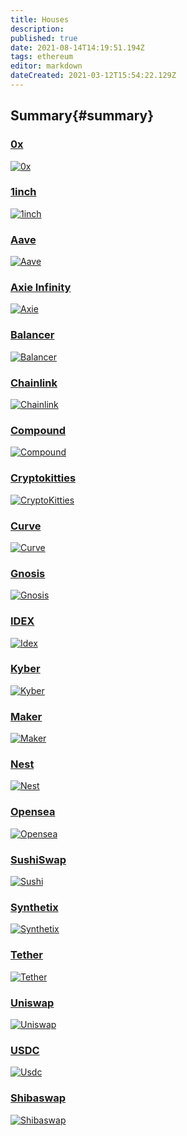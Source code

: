 ```yaml
---
title: Houses
description:
published: true
date: 2021-08-14T14:19:51.194Z
tags: ethereum
editor: markdown
dateCreated: 2021-03-12T15:54:22.129Z
---
```


## Summary{#summary}

### [0x](/en/ethereum/houses/0x)
[![0x](https://txstreet.com/static/img/singles/house_logos/0x.png)](/en/ethereum/houses/0x)
### [1inch](/en/ethereum/houses/1inch)
[![1inch](https://txstreet.com/static/img/singles/house_logos/1inch.png)](/en/ethereum/houses/1inch)
### [Aave](/en/ethereum/houses/aave)
[![Aave](https://txstreet.com/static/img/singles/house_logos/aave.png)](/en/ethereum/houses/aave)
### [Axie Infinity](/en/ethereum/houses/axie)
[![Axie](https://txstreet.com/static/img/singles/house_logos/axie.png)](/en/ethereum/houses/axie)
### [Balancer](/en/ethereum/houses/balancer)
[![Balancer](https://txstreet.com/static/img/singles/house_logos/balancer.png)](/en/ethereum/houses/balancer)
### [Chainlink](/en/ethereum/houses/chainlink)
[![Chainlink](https://txstreet.com/static/img/singles/house_logos/chainlink.png)](/en/ethereum/houses/chainlink)
### [Compound](/en/ethereum/houses/compound)
[![Compound](https://txstreet.com/static/img/singles/house_logos/compound.png)](/en/ethereum/houses/compound)
### [Cryptokitties](/en/ethereum/houses/cryptokitties)
[![CryptoKitties](https://txstreet.com/static/img/singles/house_logos/cryptokitties.png)](/en/ethereum/houses/cryptokitties)
### [Curve](/en/ethereum/houses/curve)
[![Curve](https://txstreet.com/static/img/singles/house_logos/curve.png)](/en/ethereum/houses/curve)
### [Gnosis](/en/ethereum/houses/gnosis)
[![Gnosis](https://txstreet.com/static/img/singles/house_logos/gnosis.png)](/en/ethereum/houses/gnosis)
### [IDEX](/en/ethereum/houses/idex)
[![Idex](https://txstreet.com/static/img/singles/house_logos/idex.png)](/en/ethereum/houses/idex)
### [Kyber](/en/ethereum/houses/kyber)
[![Kyber](https://txstreet.com/static/img/singles/house_logos/kyber.png)](/en/ethereum/houses/kyber)
### [Maker](/en/ethereum/houses/maker)
[![Maker](https://txstreet.com/static/img/singles/house_logos/maker.png)](/en/ethereum/houses/maker)
### [Nest](/en/ethereum/houses/nest)
[![Nest](https://txstreet.com/static/img/singles/house_logos/nest.png)](/en/ethereum/houses/nest)
### [Opensea](/en/ethereum/houses/opensea)
[![Opensea](https://txstreet.com/static/img/singles/house_logos/opensea.png)](/en/ethereum/houses/opensea)
### [SushiSwap](/en/ethereum/houses/sushi)
[![Sushi](https://txstreet.com/static/img/singles/house_logos/sushi.png)](/en/ethereum/houses/sushi)
### [Synthetix](/en/ethereum/houses/synthetix)
[![Synthetix](https://txstreet.com/static/img/singles/house_logos/synthetix.png)](/en/ethereum/houses/synthetix)
### [Tether](/en/ethereum/houses/tether)
[![Tether](https://txstreet.com/static/img/singles/house_logos/tether.png)](/en/ethereum/houses/tether)
### [Uniswap](/en/ethereum/houses/uniswap)
[![Uniswap](https://txstreet.com/static/img/singles/house_logos/uniswap.png)](/en/ethereum/houses/uniswap)
### [USDC](/en/ethereum/houses/usdc)
[![Usdc](https://txstreet.com/static/img/singles/house_logos/usdc.png)](/en/ethereum/houses/usdc)
### [Shibaswap](/en/ethereum/houses/shibaswap)
[![Shibaswap](https://txstreet.com/static/img/singles/house_logos/shibaswap.png)](/en/ethereum/houses/shibaswap)
